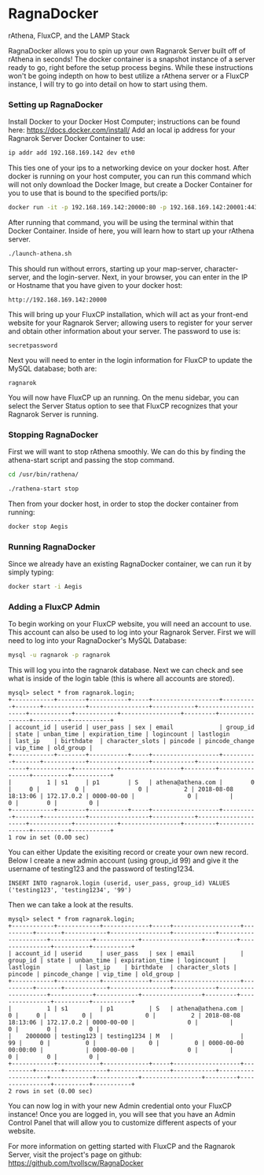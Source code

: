 # RagnaDocker
rAthena, FluxCP, and the LAMP Stack

RagnaDocker allows you to spin up your own Ragnarok Server built off of rAthena in seconds!
The docker container is a snapshot instance of a server ready to go, right before the setup process begins.
While these instructions won't be going indepth on how to best utilize a rAthena server or a FluxCP instance, I will try to go into detail on how to start using them.

### Setting up RagnaDocker
Install Docker to your Docker Host Computer; instructions can be found here: https://docs.docker.com/install/
Add an local ip address for your Ragnarok Server Docker Container to use:
	
```bash
ip addr add 192.168.169.142 dev eth0
```
  
  This ties one of your ips to a networking device on your docker host.
After docker is running on your host computer, you can run this command which will not only download the Docker Image, but create a Docker Container for you to use that is bound to the specified ports/ip:
	
```bash
docker run -it -p 192.168.169.142:20000:80 -p 192.168.169.142:20001:443 -p 192.168.169.142:20002:3306 -p 192.168.169.142:20003:5121 -p 192.168.169.142:20004:6121 -p 192.168.169.142:20005:6900 -v ~/Desktop/datastore/:/datastore/ -v ~/Desktop/datastore/etc-apache2/:/datastore/etc/apache2/ -v ~/Desktop/datastore/etc-mysql/:/datastore/etc/mysql/ -v ~/Desktop/datastore/usr-bin-rathena/:/datastore/usr/bin/rathena/ -v ~/Desktop/datastore/var-lib-mysql/:/datastore/var/lib/mysql/ --name Aegis tvoll/ragnadocker 
```

After running that command, you will be using the terminal within that Docker Container. Inside of here, you will learn how to start up your rAthena server.
	
```bash
./launch-athena.sh
```

This should run without errors, starting up your map-server, character-server, and the login-server.
Next, in your browser, you can enter in the IP or Hostname that you have given to your docker host:

```
http://192.168.169.142:20000
```

This will bring up your FluxCP installation, which will act as your front-end website for your Ragnarok Server; allowing users to register for your server and obtain other information about your server.
	The password to use is: 
  
```
secretpassword
```

Next you will need to enter in the login information for FluxCP to update the MySQL database; both are:

```
ragnarok
```
	
You will now have FluxCP up an running.
On the menu sidebar, you can select the Server Status option to see that FluxCP recognizes that your Ragnarok Server is running.

### Stopping RagnaDocker
First we will want to stop rAthena smoothly. We can do this by finding the athena-start script and passing the stop command.

```bash
cd /usr/bin/rathena/
```

```bash
./rathena-start stop
```

Then from your docker host, in order to stop the docker container from running:

```bash
docker stop Aegis
```

### Running RagnaDocker
Since we already have an existing RagnaDocker container, we can run it by simply typing:

```bash
docker start -i Aegis
```

### Adding a FluxCP Admin
To begin working on your FluxCP website, you will need an account to use.
This account can also be used to log into your Ragnarok Server.
First we will need to log into your RagnaDocker's MySQL Database:

```bash
mysql -u ragnarok -p ragnarok
```

This will log you into the ragnarok database.
Next we can check and see what is inside of the login table (this is where all accounts are stored).

```
mysql> select * from ragnarok.login;
+------------+--------+-----------+-----+-------------------+----------+-------+------------+-----------------+------------+---------------------+------------+------------+-----------------+---------+----------------+----------+-----------+
| account_id | userid | user_pass | sex | email             | group_id | state | unban_time | expiration_time | logincount | lastlogin           | last_ip    | birthdate  | character_slots | pincode | pincode_change | vip_time | old_group |
+------------+--------+-----------+-----+-------------------+----------+-------+------------+-----------------+------------+---------------------+------------+------------+-----------------+---------+----------------+----------+-----------+
|          1 | s1     | p1        | S   | athena@athena.com |        0 |     0 |          0 |               0 |          2 | 2018-08-08 18:13:06 | 172.17.0.2 | 0000-00-00 |               0 |         |              0 |        0 |         0 |
+------------+--------+-----------+-----+-------------------+----------+-------+------------+-----------------+------------+---------------------+------------+------------+-----------------+---------+----------------+----------+-----------+
1 row in set (0.00 sec)
```

You can either Update the exisiting record or create your own new record.
Below I create a new admin account (using group_id 99) and give it the username of testing123 and the password of testing1234.

```
INSERT INTO ragnarok.login (userid, user_pass, group_id) VALUES ('testing123', 'testing1234', '99')
```

Then we can take a look at the results.

```
mysql> select * from ragnarok.login;
+------------+------------+-------------+-----+-------------------+----------+-------+------------+-----------------+------------+---------------------+------------+------------+-----------------+---------+----------------+----------+-----------+
| account_id | userid     | user_pass   | sex | email             | group_id | state | unban_time | expiration_time | logincount | lastlogin           | last_ip    | birthdate  | character_slots | pincode | pincode_change | vip_time | old_group |
+------------+------------+-------------+-----+-------------------+----------+-------+------------+-----------------+------------+---------------------+------------+------------+-----------------+---------+----------------+----------+-----------+
|          1 | s1         | p1          | S   | athena@athena.com |        0 |     0 |          0 |               0 |          2 | 2018-08-08 18:13:06 | 172.17.0.2 | 0000-00-00 |               0 |         |              0 |        0 |         0 |
|    2000000 | testing123 | testing1234 | M   |                   |       99 |     0 |          0 |               0 |          0 | 0000-00-00 00:00:00 |            | 0000-00-00 |               0 |         |              0 |        0 |         0 |
+------------+------------+-------------+-----+-------------------+----------+-------+------------+-----------------+------------+---------------------+------------+------------+-----------------+---------+----------------+----------+-----------+
2 rows in set (0.00 sec)
```

You can now log in with your new Admin credential onto your FluxCP instance!
Once you are logged in, you will see that you have an Admin Control Panel that will allow you to customize different aspects of your website.

For more information on getting started with FluxCP and the Ragnarok Server, visit the project's page on github:
https://github.com/tvollscw/RagnaDocker
